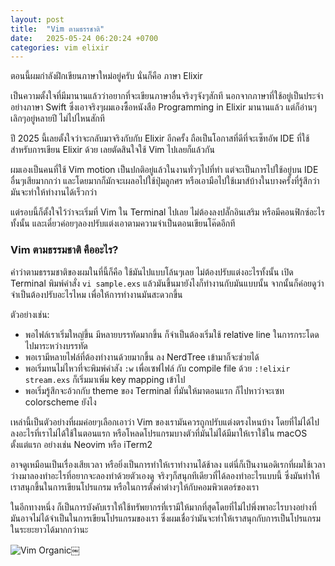 ```yaml
---
layout: post
title:  "Vim ตามธรรชาติ"
date:   2025-05-24 06:20:24 +0700
categories: vim elixir
---
```


ตอนนี้ผมกำลังฝึกเขียนภาษาใหม่อยู่ครับ นั่นก็คือ ภาษา Elixir

เป็นความตั้งใจที่มีมานานแล้วว่าอยากที่จะเขียนภาษาอื่นจริงๆจังๆสักที นอกจากภาษาที่ใช้อยู่เป็นประจำอย่างภาษา Swift ซึ่งเอาจริงๆผมเองซื้อหนังสือ Programming in Elixir มานานแล้ว แต่ก็อ่านๆเลิกๆอยู่หลายปี ไม่ไปไหนสักที

ปี 2025 นี้เลยตั้งใจว่าจะกลับมาจริงกับกับ Elixir อีกครั้ง ถือเป็นโอกาสที่ดีที่จะเซ็ทอัพ IDE ที่ใช้สำหรับการเขียน Elixir ด้วย เลยตัดสินใจใช้ Vim ไปเลยก็แล้วกัน

ผมเองเป็นคนที่ใช้ Vim motion เป็นปกติอยู่แล้วในงานทั่วๆไปที่ทำ แต่จะเป็นการไปใช้อยู่บน IDE อื่นๆเสียมากกว่า และโดยมากก็มักจะเผลอไปใช้ปุ่มลูกศร หรือเอามือไปใช้เมาส์บ้างในบางครั้งที่รู้สึกว่ามันจะทำให้ทำงานได้เร็วกว่า

แต่รอบนี้ก็ตั้งใจไว้ว่าจะเริ่มที่ Vim ใน Terminal ไปเลย ไม่ต้องลงปลั๊กอินเสริม หรือมีคอนฟิกซ์อะไรทั้งนั้น และเดี๋ยวค่อยๆลองปรับแต่งเอาตามความจำเป็นตอนเขียนโค๊ดอีกที

### Vim ตามธรรมชาติ คืออะไร?

คำว่าตามธรรมชาติของผมในที่นี้ก็คือ ใช้มันไปแบบโล้นๆเลย ไม่ต้องปรับแต่งอะไรทั้งนั้น เปิด Terminal พิมพ์คำสั่ง `vi sample.exs` แล้วมันขึ้นมายังไงก็ทำงานกับมันแบบนั้น จากนั้นก็ค่อยดูว่าจำเป็นต้องปรับอะไรไหม เพื่อให้การทำงานมันสะดวกขึ้น

ตัวอย่างเช่น:
- พอไฟล์เราเริ่มใหญ่ขึ้น มีหลายบรรทัดมากขึ้น ก็จำเป็นต้องเริ่มใช้ relative line ในการกระโดดไปมาระหว่างบรรทัด
- พอเรามีหลายไฟล์ที่ต้องทำงานด้วยมากขึ้น ลง NerdTree เข้ามาก็จะช่วยได้
- พอเริ่มทนไม่ไหวที่จะพิมพ์คำสัง `:w` เพื่อเซฟไฟล์ กับ compile file ด้วย `:!elixir stream.exs` ก็เริ่มมาเพิ่ม key mapping เข้าไป
- พอเริ่มรู้สึกจะอ้วกกับ theme ของ Terminal ที่มันให้มาตอนแรก ก็ไปหาว่าจะเซท  colorscheme ยังไง

เหล่านี้เป็นตัวอย่างที่ผมค่อยๆเลือกเอาว่า Vim ของเรามันควรถูกปรับแต่งตรงไหนบ้าง โดยที่ไม่ได้ไปลงอะไรที่เราไม่ได้ใช้ในตอนแรก หรือโหลดโปรแกรมบางตัวที่มันไม่ได้มีมาให้เราใช้ใน macOS ตั้งแต่แรก อย่างเช่น Neovim หรือ iTerm2

อาจดูเหมือนเป็นเรื่องเสียเวลา หรือยิ่งเป็นการทำให้เราทำงานได้ช้าลง แต่นี่ก็เป็นงานอดิเรกที่ผมใช้เวลาว่างมาลองทำอะไรที่อยากจะลองทำด้วยตัวเองดู จริงๆก็สนุกทีเดียวที่ได้ลองทำอะไรแบบนี้ ซึ่งมันทำให้เราสนุกขึ้นในการเขียนโปรแกรม หรือในการตั้งค่าต่างๆให้กับคอมพิวเตอร์ของเรา

ในอีกทางหนึ่ง ก็เป็นการบังคับเราให้ใช้ทรัพยากรที่เรามีให้มากที่สุดโดยที่ไม่ไปพึ่งพาอะไรบางอย่างที่มันอาจไม่ได้จำเป็นในการเขียนโปรแกรมของเรา ซึ่งผมเชื่อว่ามันจะทำให้เราสนุกกับการเป็นโปรแกรมในระยะยาวได้มากกว่านะ

![Vim Organic](/assets/2025-05-24-vim-organic.png)￼